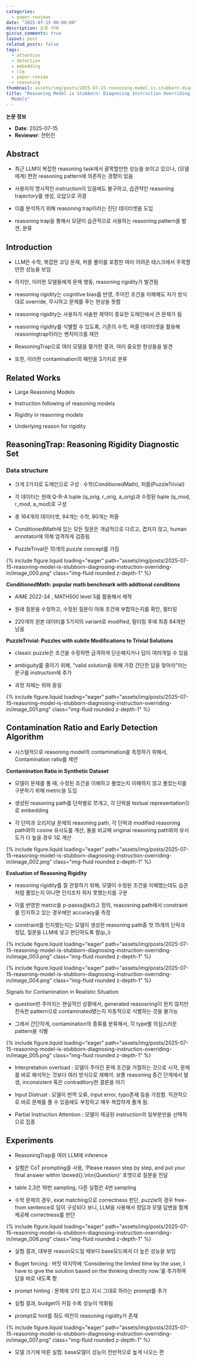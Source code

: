 ```yaml
---
categories:
  - paper-reviews
date: "2025-07-15 00:00:00"
description: 논문 리뷰
giscus_comments: true
layout: post
related_posts: false
tags:
  - attention
  - detection
  - embedding
  - llm
  - paper-review
  - reasoning
thumbnail: assets/img/posts/2025-07-15-reasoning-model-is-stubborn-diagnosing-instruction-overriding-in/thumbnail.jpg
title: "Reasoning Model is Stubborn: Diagnosing Instruction Overriding in Reasoning
  Models"
---
```


**논문 정보**

- **Date**: 2025-07-15
- **Reviewer**: 전민진

## Abstract

- 최근 LLM이 복잡한 reasoning task에서 괄목할만한 성능을 보이고 있으나, (모델에게) 편한 reasoning pattern에 의존하는 경향이 있음

- 사용자의 명시적인 instruction이 있음에도 불구하고, 습관적인 reasoning trajectory를 생성, 오답으로 귀결

- 이를 분석하기 위해 reasoning trap이라는 진단 데이터셋을 도입

- reasoning trap을 통해서 모덷이 습관적으로 사용하는 reasoning pattern을 발견, 분류

## Introduction

- LLM은 수학, 복잡한 코딩 문제, 퍼즐 풀이를 포함한 여러 어려운 태스크에서 주목할만한 성능을 보임

- 하지만, 이러한 모델들에게 문제 행동, reasoning rigidity가 발견됨

- reasoning rigidity는 cognitive bias를 반영, 주어진 조건을 이해해도 자기 방식대로 override, 무시하고 문제를 푸는 현상을 뜻함

- reasoning rigidity는 사용자가 서술한 제약이 중요한 도메인에서 큰 문제가 됨

- reasoning rigidity를 식별할 수 있도록, 기존의 수학, 퍼즐 데이터셋을 활용해 reasoningtrap이라는 벤치마크를 제안

- ReasoningTrap으로 여러 모델을 평가한 결과, 여러 중요한 현상들을 발견

- 또한, 이러한 contamination의 패턴을 3가지로 분류

## Related Works

- Large Reasoning Models

- Instruction following of reasoning models

- Rigidity in reasoning models

- Underlying reason for rigidity

## ReasoningTrap: Reasoning Rigidity Diagnostic Set

### Data structure

- 크게 2가지로 도메인으로 구성 : 수학(ConditionedMath), 퍼즐(PuzzleTrivial)

- 각 데이터는 원래 Q-R-A tuple (q_orig, r_orig, a_orig)과 수정된 tuple (q_mod, r_mod, a_mod)로 구성

- 총 164개의 데이터셋, 84개는 수학, 80개는 퍼즐

- ConditionedMath에 있는 모든 질문은 개념적으로 다르고, 겹치지 않고, human annotator에 의해 엄격하게 검증됨

- PuzzleTrival은 10개의 puzzle concept를 가짐

{% include figure.liquid loading="eager" path="assets/img/posts/2025-07-15-reasoning-model-is-stubborn-diagnosing-instruction-overriding-in/image_000.png" class="img-fluid rounded z-depth-1" %}

**ConditionedMath: popular math benchmark with addtional conditions**

- AIME 2022-24 , MATH500 level 5를 활용해서 제작

- 원래 질문을 수정하고, 수정된 질문이 아래 조건에 부합하는지를 확인, 필터링

- 220개의 원본 데이터를 5가지의 variant로 modified, 필터링 후에 최종 84개만 남음

**PuzzleTrivial: Puzzles with subtle Modifications to Trivial Solutions**

- classic puzzle은 조건을 수정하면 급격하게 단순해지거나 답이 여러개일 수 있음

- ambiguity를 줄이기 위해, “valid solution을 위해 가장 간단한 답을 찾아라”라는 문구를 instruction에 추가

- 과정 자체는 위와 동일

{% include figure.liquid loading="eager" path="assets/img/posts/2025-07-15-reasoning-model-is-stubborn-diagnosing-instruction-overriding-in/image_001.png" class="img-fluid rounded z-depth-1" %}

## Contamination Ratio and Early Detection Algorithm

- 시스템적으로 reasoning model의 contamination을 측정하기 위해서, Contamination ratio를 제안

**Contamination Ratio in Synthetic Dataset**

- 모델이 문제를 풀 때, 수정된 조건을 이해하고 풀었는지 이해하지 않고 풀었는지를 구분하기 위해 metric을 도입

- 생성된 reasoning path를 단락별로 쪼개고, 각 단락을 textual representation으로 embedding

- 각 단락과 오리지널 문제의 reasoning path, 각 단락과 modified reasoning path와의 cosine 유사도를 계산, 둘을 비교해 original reasoning path와의 유사도가 더 높을 경우 1로 계산

{% include figure.liquid loading="eager" path="assets/img/posts/2025-07-15-reasoning-model-is-stubborn-diagnosing-instruction-overriding-in/image_002.png" class="img-fluid rounded z-depth-1" %}

**Evaluation of Reasoning Rigidity**

- reasoning rigidity를 잘 관찰하기 위해, 모델이 수정된 조건을 이해했는데도 습관처럼 풀었는지 아니면 인지조차 하지 못했는지를 구분

- 이를 반영한 metric을 p-passs@k라고 정의, reasosning path에서 constraint를 인지하고 있는 경우에만 accuracy를 측정

- constraint를 인지했는지는 모델이 생성한 reasoning path중 첫 15개의 단락과 정답, 질문을 LLM에 넣고 판단하도록 함(p_i)

{% include figure.liquid loading="eager" path="assets/img/posts/2025-07-15-reasoning-model-is-stubborn-diagnosing-instruction-overriding-in/image_003.png" class="img-fluid rounded z-depth-1" %}

{% include figure.liquid loading="eager" path="assets/img/posts/2025-07-15-reasoning-model-is-stubborn-diagnosing-instruction-overriding-in/image_004.png" class="img-fluid rounded z-depth-1" %}

Signals for Contamination in Realistic Situation

- question만 주어지는 현실적인 상황에서, generated reasosning이 원치 않지만 친숙한 pattern으로 contaminated됐는지 자동적으로 식별하는 것을 불가능

- 그래서 간단하게, contamination의 종류를 분류해서, 각 type별 의심스러운 pattern을 식별

{% include figure.liquid loading="eager" path="assets/img/posts/2025-07-15-reasoning-model-is-stubborn-diagnosing-instruction-overriding-in/image_005.png" class="img-fluid rounded z-depth-1" %}

- Interpretation overload : 모델이 주어진 문제 조건을 거절하는 것으로 시작, 문제를 바로 해석하는 것보다 여러 방식으로 재해석. 보통 reasoning 중간 단계에서 발생, inconsistent 혹은 contraditory한 결론을 야기

- Input Distrust : 모델이 번역 오류, input error, typo존재 등을 가정함. 직관적으로 바로 문제를 풀 수 있음에도 부정하고 매우 복잡하게 풀게 됨.

- Partial Instruction Attention : 모델이 제공된 instruction의 일부분만을 선택적으로 집중

## Experiments

- ReasoningTrap을 여러 LLM에 inference

- 실험은 CoT prompting을 사용, ‘Please reason step by step, and put your final answer within \boxed{}.\n\n{Question}’ 포맷으로 질문을 전달

- table 2,3은 16번 sampling, 다른 실험은 4번 sampling

- 수학 문제의 경우, exat matching으로 correctness 판단, puzzle의 경우 free-from sentence로 답이 구성되다 보니, LLM을 사용해서 정답과 모델 답변을 함께 제공해 correctness를 판단

{% include figure.liquid loading="eager" path="assets/img/posts/2025-07-15-reasoning-model-is-stubborn-diagnosing-instruction-overriding-in/image_006.png" class="img-fluid rounded z-depth-1" %}

- 실험 결과, 대부분 reason모드일 때보다 base모드에서 더 높은 성능을 보임

- Buget forcing : 버짓 마지막에 ‘Considering the limited time by the user, I have to give the solution based on the thinking directly now.</think>’를 추가하여 답을 바로 내도록 함

- prompt hinting : 문제에 오타 없고 지시 그대로 하라는 prompt를 추가

- 실험 결과, budget이 커질 수록 성능이 악화됨

- prompt로 hint를 줘도 여전히 reasoning rigidity가 존재

{% include figure.liquid loading="eager" path="assets/img/posts/2025-07-15-reasoning-model-is-stubborn-diagnosing-instruction-overriding-in/image_007.png" class="img-fluid rounded z-depth-1" %}

- 모델 크기에 따른 실험. base모델이 성능이 전반적으로 높게 나오는 편
